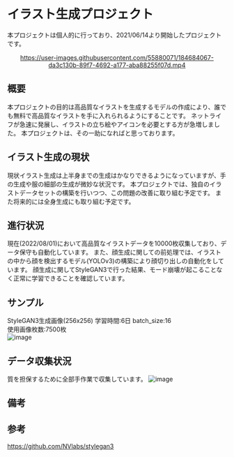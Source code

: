 # イラスト生成プロジェクト
本プロジェクトは個人的に行っており、2021/06/14より開始したプロジェクトです。

<div align="center">

https://user-images.githubusercontent.com/55880071/184684067-da3c130b-89f7-4692-a177-aba88255f07d.mp4

</div>

## 概要
本プロジェクトの目的は高品質なイラストを生成するモデルの作成により、誰でも無料で高品質なイラストを手に入れられるようにすることです。
ネットライフが急速に発展し、イラストの立ち絵やアイコンを必要とする方が急増しました。
本プロジェクトは、その一助になればと思っております。

## イラスト生成の現状
現状イラスト生成は上半身までの生成はかなりできるようになっていますが、手の生成や服の細部の生成が微妙な状況です。
本プロジェクトでは、独自のイラストデータセットの構築を行いつつ、この問題の改善に取り組む予定です。
また将来的には全身生成にも取り組む予定です。

## 進行状況
現在(2022/08/01)において高品質なイラストデータを10000枚収集しており、データ保守も自動化しています。
また、顔生成に関しての前処理では、イラストの中から顔を検出するモデル(YOLOv3)の構築により顔切り出しの自動化をしています。
顔生成に関してStyleGAN3で行った結果、モード崩壊が起こることなく正常に学習できることを確認しています。

## サンプル
StyleGAN3生成画像(256x256)
学習時間:6日
batch_size:16\
使用画像枚数:7500枚\
![image](https://user-images.githubusercontent.com/55880071/184714950-d3c9232a-d248-412f-a49c-9104394ce5ee.png)
## データ収集状況
質を担保するために全部手作業で収集しています。
![image](https://user-images.githubusercontent.com/55880071/187723325-4a5fe061-97c3-488b-91e5-9026f33303c4.png)

## 備考

## 参考
https://github.com/NVlabs/stylegan3
